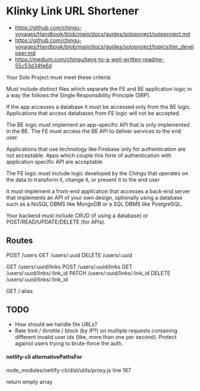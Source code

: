 # Klinky Link URL Shortener

- https://github.com/chingu-voyages/Handbook/blob/main/docs/guides/soloproject/soloproject.md
- https://github.com/chingu-voyages/Handbook/blob/main/docs/guides/soloproject/topics/tier_developer.md
- https://medium.com/chingu/keys-to-a-well-written-readme-55c53d34fe6d

Your Solo Project must meet these criteria:

Must include distinct files which separate the FE and BE application logic in a way the follows the Single Responsibility Principle (SRP).

If the app accesses a database it must be accessed only from the BE logic. Applications that access databases from FE logic will not be accepted.

The BE logic must implement an app-specific API that is only implemented in the BE. The FE must access the BE API to deliver services to the end user.

Applications that use technology like Firebase only for authentication are not acceptable. Apps which couple this form of authentication with application specific API are acceptable.

The FE logic must include logic developed by the Chingu that operates on the data to transform it, change it, or present it to the end user

It must implement a front-end application that accesses a back-end server that implements an API of your own design, optionally using a database such as a NoSQL DBMS like MongoDB or a SQL DBMS like PostgreSQL.

Your backend must include CRUD (if using a database) or POST/READ/UPDATE/DELETE (for APIs).

## Routes

POST   /users
GET    /users/:uuid
DELETE /users/:uuid

GET    /users/:uuid/links
POST   /users/:uuid/links
GET    /users/:uuid/links/:link_id
PATCH  /users/:uuid/links/:link_id
DELETE /users/:uuid/links/:link_id

GET    /:alias

## TODO

- How should we handle file URLs?
- Rate limit / throttle / block (by IP?) on multiple requests containing different invalid user ids (like, more than one per second). Protect against users trying to brute-force the auth.

#### netlify-cli alternativePathsFor

node_modules/netlify-cli/dist/utils/proxy.js line 167

return empty array
